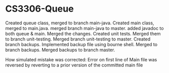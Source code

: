 # CS3306-Queue
Created queue class, merged to branch main-java.
Created main class, merged to main.java.
merged branch main-java to master.
added javadoc to both queue & main. Merged the changes.
Created unit tests. Merged them to branch unit-testing. Merged branch unit-testing to master.
Created branch backups. Implemented backup file using bourne shell. Merged to branch backups. Merged backups to branch master.

How simulated mistake was corrected:
Error on first line of Main file was reversed by reverting to a prior version of the committed main file
